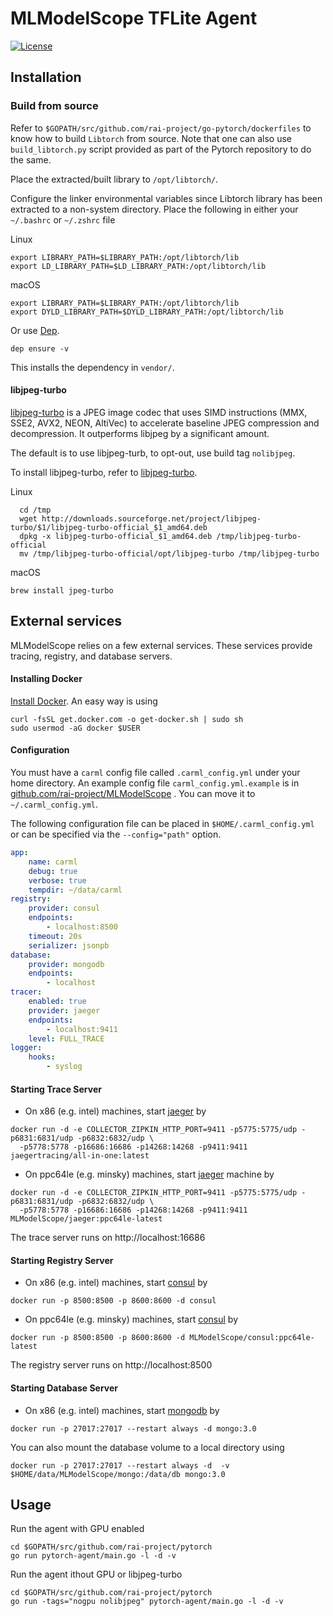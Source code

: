 # MLModelScope TFLite Agent

[![License](https://img.shields.io/badge/License-Apache%202.0-blue.svg)](https://opensource.org/licenses/Apache-2.0)


## Installation


### Build from source

Refer to `$GOPATH/src/github.com/rai-project/go-pytorch/dockerfiles` to know how to build `Libtorch` from source. Note that one can also use `build_libtorch.py` script provided as part of the Pytorch repository to do the same.

Place the extracted/built library to `/opt/libtorch/`.

Configure the linker environmental variables since Libtorch library has been extracted to a non-system directory. Place the following in either your `~/.bashrc` or `~/.zshrc` file

Linux

```
export LIBRARY_PATH=$LIBRARY_PATH:/opt/libtorch/lib
export LD_LIBRARY_PATH=$LD_LIBRARY_PATH:/opt/libtorch/lib
```

macOS

```
export LIBRARY_PATH=$LIBRARY_PATH:/opt/libtorch/lib
export DYLD_LIBRARY_PATH=$DYLD_LIBRARY_PATH:/opt/libtorch/lib
```

Or use [Dep](https://github.com/golang/dep).

```
dep ensure -v
```

This installs the dependency in `vendor/`.

#### libjpeg-turbo

[libjpeg-turbo](https://github.com/libjpeg-turbo/libjpeg-turbo) is a JPEG image codec that uses SIMD instructions (MMX, SSE2, AVX2, NEON, AltiVec) to accelerate baseline JPEG compression and decompression. It outperforms libjpeg by a significant amount.

The default is to use libjpeg-turb, to opt-out, use build tag `nolibjpeg`.

To install libjpeg-turbo, refer to [libjpeg-turbo](https://github.com/libjpeg-turbo/libjpeg-turbo/releases).

Linux

```
  cd /tmp
  wget http://downloads.sourceforge.net/project/libjpeg-turbo/$1/libjpeg-turbo-official_$1_amd64.deb
  dpkg -x libjpeg-turbo-official_$1_amd64.deb /tmp/libjpeg-turbo-official
  mv /tmp/libjpeg-turbo-official/opt/libjpeg-turbo /tmp/libjpeg-turbo
```

macOS

```
brew install jpeg-turbo
```

## External services

MLModelScope relies on a few external services.
These services provide tracing, registry, and database servers.

#### Installing Docker

[Install Docker](https://docs.docker.com/engine/installation/). An easy way is using

```
curl -fsSL get.docker.com -o get-docker.sh | sudo sh
sudo usermod -aG docker $USER
```

#### Configuration

You must have a `carml` config file called `.carml_config.yml` under your home directory. An example config file `carml_config.yml.example` is in [github.com/rai-project/MLModelScope](https://github.com/rai-project/MLModelScope) . You can move it to `~/.carml_config.yml`.

The following configuration file can be placed in `$HOME/.carml_config.yml` or can be specified via the `--config="path"` option.

```yaml
app:
    name: carml
    debug: true
    verbose: true
    tempdir: ~/data/carml
registry:
    provider: consul
    endpoints:
        - localhost:8500
    timeout: 20s
    serializer: jsonpb
database:
    provider: mongodb
    endpoints:
        - localhost
tracer:
    enabled: true
    provider: jaeger
    endpoints:
        - localhost:9411
    level: FULL_TRACE
logger:
    hooks:
        - syslog
```

#### Starting Trace Server

-   On x86 (e.g. intel) machines, start [jaeger](http://jaeger.readthedocs.io/en/latest/getting_started/) by

```
docker run -d -e COLLECTOR_ZIPKIN_HTTP_PORT=9411 -p5775:5775/udp -p6831:6831/udp -p6832:6832/udp \
  -p5778:5778 -p16686:16686 -p14268:14268 -p9411:9411 jaegertracing/all-in-one:latest
```

-   On ppc64le (e.g. minsky) machines, start [jaeger](http://jaeger.readthedocs.io/en/latest/getting_started/) machine by

```
docker run -d -e COLLECTOR_ZIPKIN_HTTP_PORT=9411 -p5775:5775/udp -p6831:6831/udp -p6832:6832/udp \
  -p5778:5778 -p16686:16686 -p14268:14268 -p9411:9411 MLModelScope/jaeger:ppc64le-latest
```

The trace server runs on http://localhost:16686

#### Starting Registry Server

-   On x86 (e.g. intel) machines, start [consul](https://hub.docker.com/_/consul/) by

```
docker run -p 8500:8500 -p 8600:8600 -d consul
```

-   On ppc64le (e.g. minsky) machines, start [consul](https://hub.docker.com/_/consul/) by

```
docker run -p 8500:8500 -p 8600:8600 -d MLModelScope/consul:ppc64le-latest
```

The registry server runs on http://localhost:8500

#### Starting Database Server

-   On x86 (e.g. intel) machines, start [mongodb](https://hub.docker.com/_/mongo/) by

```
docker run -p 27017:27017 --restart always -d mongo:3.0
```

You can also mount the database volume to a local directory using

```
docker run -p 27017:27017 --restart always -d  -v $HOME/data/MLModelScope/mongo:/data/db mongo:3.0
```

## Usage

Run the agent with GPU enabled

```
cd $GOPATH/src/github.com/rai-project/pytorch
go run pytorch-agent/main.go -l -d -v
```

Run the agent ithout GPU or libjpeg-turbo

```
cd $GOPATH/src/github.com/rai-project/pytorch
go run -tags="nogpu nolibjpeg" pytorch-agent/main.go -l -d -v
```
